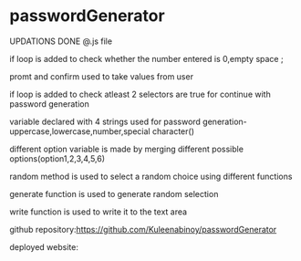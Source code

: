 # passwordGenerator
UPDATIONS DONE @.js file

if loop is added to check whether the number entered is 0,empty space ;

promt and confirm used to take values from user

if loop is added to check atleast 2 selectors are true for continue with password generation

variable declared with   4 strings  used for password generation-uppercase,lowercase,number,special character()

different option variable  is made by merging different  possible options(option1,2,3,4,5,6)

random method is used to select a random choice using different functions 

generate function is used to generate random selection

write function is used to write it to the text area

github repository:https://github.com/Kuleenabinoy/passwordGenerator

deployed website: